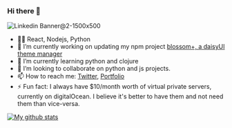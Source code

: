 ### Hi there 👋
![Linkedin Banner@2-1500x500](https://user-images.githubusercontent.com/12976451/141998454-60deb737-01bb-44c9-87ff-ad999b0329e7.png)


<!--
**BleedingEffigy/BleedingEffigy** is a ✨ _special_ ✨ repository because its `README.md` (this file) appears on your GitHub profile.

Here are some ideas to get you started:



- 🤔 I’m looking for help with ...
- 💬 Ask me about ...
- 😄 Pronouns: ...
-->
- 🤹‍♂️ React, Nodejs, Python 
- 🔭 I’m currently working on updating my npm project [blossom+, a daisyUI theme manager](https://blossomplus.netlify.app/)
- 🌱 I’m currently learning python and clojure
- 👯 I’m looking to collaborate on python and js projects.
- 📫 How to reach me: [Twitter](https://twitter.com/bleedingeffigy), [Portfolio](https://www.ahernandez.dev/)
- ⚡ Fun fact: I always have $10/month worth of virtual private servers, currently on digitalOcean.
I believe it's better to have them and not need them than vice-versa.

[![My github stats](https://github-readme-stats.vercel.app/api?username=bleedingeffigy&show_icons=true&theme=highcontrast)](https://github.com/anuraghazra/github-readme-stats)
